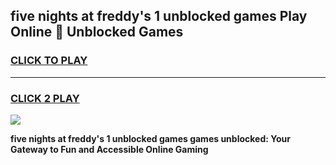 
## five nights at freddy's 1 unblocked games Play Online 👋 Unblocked Games
<h3>
<a href="https://premium.freeplayer.one?title=five_nights_at_freddy's_1_unblocked_games&ref=19F">CLICK TO PLAY</a></h3>
<hr>

<h3>
<a href="https://premium.freeplayer.one?title=five_nights_at_freddy's_1_unblocked_games&ref=19F">CLICK 2 PLAY</a>
  
</h3>

<a href="https://premium.freeplayer.one?title=five_nights_at_freddy's_1_unblocked_games&ref=19F"><img src="https://clearcache.store/games.png"></a>


**five nights at freddy's 1 unblocked games games unblocked: Your Gateway to Fun and Accessible Online Gaming**
